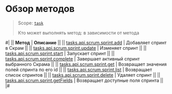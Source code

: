 # Обзор методов

> Scope: [`task`](../../../scopes/permissions.md)
>
> Кто может выполнять метод: в зависимости от метода

#|
|| **Метод** | **Описание** ||
|| [tasks.api.scrum.sprint.add](./tasks-api-scrum-sprint-add.md) | Добавляет спринт в Скрам ||
|| [tasks.api.scrum.sprint.update](./tasks-api-scrum-sprint-update.md) | Изменяет спринт ||
|| [tasks.api.scrum.sprint.start](./tasks-api-scrum-sprint-start.md) | Запускает спринт ||
|| [tasks.api.scrum.sprint.complete](./tasks-api-scrum-sprint-complete.md) | Завершает активный спринт выбранного Скрама ||
|| [tasks.api.scrum.sprint.get](./tasks-api-scrum-sprint-get.md) | Возвращает значения полей спринта по его id ||
|| [tasks.api.scrum.sprint.list](./tasks-api-scrum-sprint-list.md) | Возвращает список спринтов ||
|| [tasks.api.scrum.sprint.delete](./tasks-api-scrum-sprint-delete.md) | Удаляет спринт ||
|| [tasks.api.scrum.sprint.getFields](./tasks-api-scrum-sprint-get-fields.md) | Возвращает доступные поля спринта ||
|#